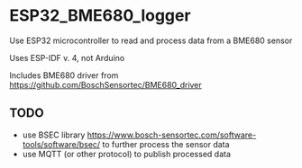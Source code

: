 # ESP32_BME680_logger
Use ESP32 microcontroller to read and process data from a BME680 sensor

Uses ESP-IDF v. 4, not Arduino

Includes BME680 driver from https://github.com/BoschSensortec/BME680_driver

## TODO
- use BSEC library https://www.bosch-sensortec.com/software-tools/software/bsec/ to further process the sensor data
- use MQTT (or other protocol) to publish processed data  

